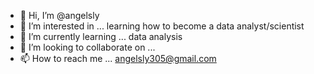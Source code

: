 - 👋 Hi, I’m @angelsly
- 👀 I’m interested in ... learning how to become a data analyst/scientist
- 🌱 I’m currently learning ... data analysis
- 💞️ I’m looking to collaborate on ... 
- 📫 How to reach me ... angelsly305@gmail.com

<!---
angelsly/angelsly is a ✨ special ✨ repository because its `README.md` (this file) appears on your GitHub profile.
You can click the Preview link to take a look at your changes.
--->
